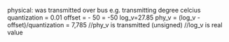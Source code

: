 physical: was transmitted over bus
e.g. transmitting degree celcius
quantization = 0.01
offset = - 50 = -50
log_v=27.85
phy_v = (log_v - offset)/quantization = 7,785
//phy_v is transmitted (unsigned)
//log_v is real value
